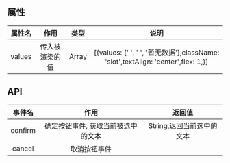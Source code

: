 
## 属性

|属性名| 作用|类型|说明|
|:-------:|:---------------:|:-------:|:-------:|
|values |传入被渲染的值|Array| [{values: [' ', ' ', '暂无数据'],className: 'slot',textAlign: 'center',flex: 1,}]|

## API

|事件名| 作用|返回值|
|:-------:|:---------------:|:---------------:|
|confirm |确定按钮事件, 获取当前被选中的文本|String,返回当前选中的文本|
| cancel| 取消按钮事件 |
